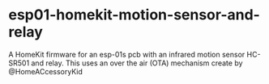 # esp01-homekit-motion-sensor-and-relay

A HomeKit firmware for an esp-01s pcb with an infrared motion sensor HC-SR501 and relay.
This uses an over the air (OTA) mechanism create by @HomeACcessoryKid
